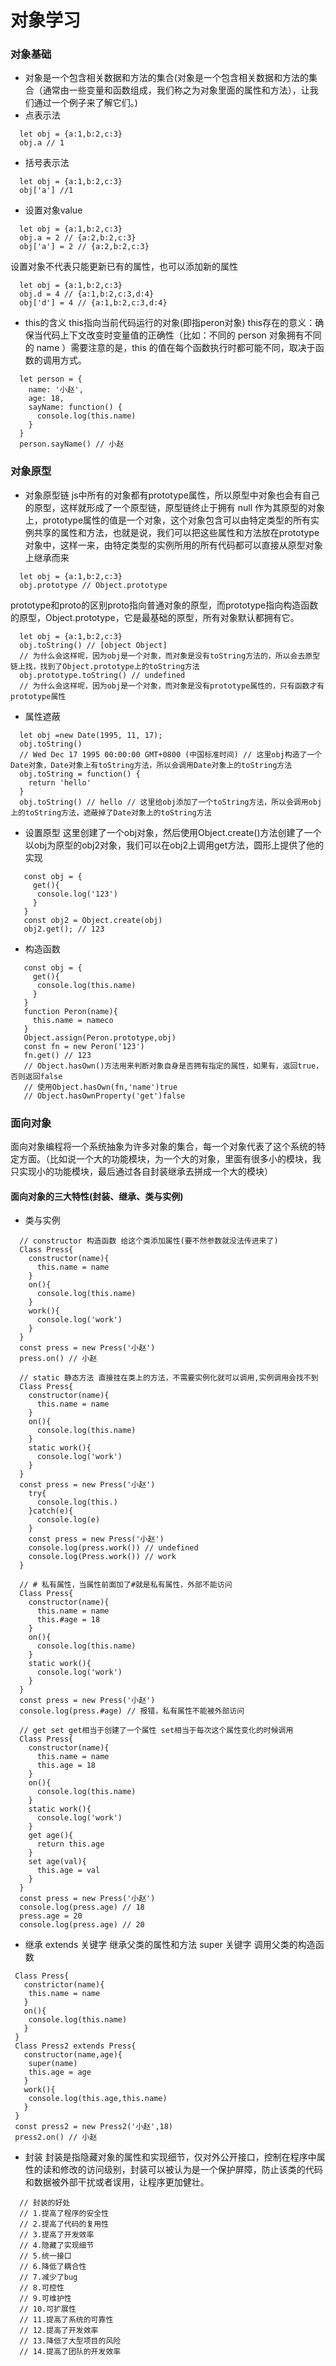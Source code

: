 # 对象学习
### 对象基础
- 对象是一个包含相关数据和方法的集合(对象是一个包含相关数据和方法的集合（通常由一些变量和函数组成，我们称之为对象里面的属性和方法），让我们通过一个例子来了解它们。)
- 点表示法
```
  let obj = {a:1,b:2,c:3}
  obj.a // 1
```
- 括号表示法
```
  let obj = {a:1,b:2,c:3}
  obj['a'] //1
```
- 设置对象value
```
  let obj = {a:1,b:2,c:3}
  obj.a = 2 // {a:2,b:2,c:3}
  obj['a'] = 2 // {a:2,b:2,c:3}
```
设置对象不代表只能更新已有的属性，也可以添加新的属性
```
  let obj = {a:1,b:2,c:3}
  obj.d = 4 // {a:1,b:2,c:3,d:4}
  obj['d'] = 4 // {a:1,b:2,c:3,d:4}
```
- this的含义
this指向当前代码运行的对象(即指peron对象)
this存在的意义：确保当代码上下文改变时变量值的正确性（比如：不同的 person 对象拥有不同的 name ）需要注意的是，this 的值在每个函数执行时都可能不同，取决于函数的调用方式。
```
  let person = {
    name: '小赵',
    age: 18,
    sayName: function() {
      console.log(this.name)
    }
  }
  person.sayName() // 小赵
```
### 对象原型
- 对象原型链
js中所有的对象都有prototype属性，所以原型中对象也会有自己的原型，这样就形成了一个原型链，原型链终止于拥有 null 作为其原型的对象上，prototype属性的值是一个对象，这个对象包含可以由特定类型的所有实例共享的属性和方法，也就是说，我们可以把这些属性和方法放在prototype对象中，这样一来，由特定类型的实例所用的所有代码都可以直接从原型对象上继承而来
```
  let obj = {a:1,b:2,c:3}
  obj.prototype // Object.prototype
```
prototype和proto的区别proto指向普通对象的原型，而prototype指向构造函数的原型，Object.prototype，它是最基础的原型，所有对象默认都拥有它。
```
  let obj = {a:1,b:2,c:3}
  obj.toString() // [object Object]
  // 为什么会这样呢，因为obj是一个对象，而对象是没有toString方法的，所以会去原型链上找，找到了Object.prototype上的toString方法
  obj.prototype.toString() // undefined
  // 为什么会这样呢，因为obj是一个对象，而对象是没有prototype属性的，只有函数才有prototype属性
```
- 属性遮蔽
```
  let obj =new Date(1995, 11, 17);
  obj.toString() 
  // Wed Dec 17 1995 00:00:00 GMT+0800 (中国标准时间) // 这里obj构造了一个Date对象，Date对象上有toString方法，所以会调用Date对象上的toString方法
  obj.toString = function() {
    return 'hello'
  }
  obj.toString() // hello // 这里给obj添加了一个toString方法，所以会调用obj上的toString方法，遮蔽掉了Date对象上的toString方法
```
- 设置原型
这里创建了一个obj对象，然后使用Object.create()方法创建了一个以obj为原型的obj2对象，我们可以在obj2上调用get方法，圆形上提供了他的实现
```
   const obj = {
     get(){
      console.log('123')
     }
   }
   const obj2 = Object.create(obj)
   obj2.get(); // 123
```
- 构造函数
```
   const obj = {
     get(){
      console.log(this.name)
     }
   }
   function Peron(name){
     this.name = nameco
   }
   Object.assign(Peron.prototype,obj)
   const fn = new Peron('123')
   fn.get() // 123
   // Object.hasOwn()方法用来判断对象自身是否拥有指定的属性，如果有，返回true，否则返回false
   // 使用Object.hasOwn(fn,'name')true
   // Object.hasOwnProperty('get')false
```
### 面向对象
面向对象编程将一个系统抽象为许多对象的集合，每一个对象代表了这个系统的特定方面。（比如说一个大的功能模块，为一个大的对象，里面有很多小的模块，我只实现小的功能模块，最后通过各自封装继承去拼成一个大的模块）
#### 面向对象的三大特性(封装、继承、类与实例)
- 类与实例
```
  // constructor 构造函数 给这个类添加属性(要不然参数就没法传进来了)
  Class Press{
    constructor(name){
      this.name = name
    }
    on(){
      console.log(this.name)
    }
    work(){
      console.log('work')
    }
  }
  const press = new Press('小赵')
  press.on() // 小赵

  // static 静态方法 直接挂在类上的方法，不需要实例化就可以调用,实例调用会找不到
  Class Press{
    constructor(name){
      this.name = name
    }
    on(){
      console.log(this.name)
    }
    static work(){
      console.log('work')
    }
  }
  const press = new Press('小赵')
    try{
      console.log(this.)
    }catch(e){
      console.log(e)
    }
    const press = new Press('小赵')
    console.log(press.work()) // undefined
    console.log(Press.work()) // work
  }

  // # 私有属性，当属性前面加了#就是私有属性，外部不能访问
  Class Press{
    constructor(name){
      this.name = name
      this.#age = 18
    }
    on(){
      console.log(this.name)
    }
    static work(){
      console.log('work')
    }
  }
  const press = new Press('小赵')
  console.log(press.#age) // 报错，私有属性不能被外部访问

  // get set get相当于创建了一个属性 set相当于每次这个属性变化的时候调用
  Class Press{
    constructor(name){
      this.name = name
      this.age = 18
    }
    on(){
      console.log(this.name)
    }
    static work(){
      console.log('work')
    }
    get age(){
      return this.age
    }
    set age(val){
      this.age = val
    }
  }
  const press = new Press('小赵')
  console.log(press.age) // 18
  press.age = 20
  console.log(press.age) // 20

```
- 继承
extends 关键字 继承父类的属性和方法
super 关键字 调用父类的构造函数
```
 Class Press{
   constrictor(name){
    this.name = name
   }
   on(){
    console.log(this.name)
   }
 }
 Class Press2 extends Press{
   constructor(name,age){
    super(name)
    this.age = age
   }
   work(){
    console.log(this.age,this.name)
   }
 }
 const press2 = new Press2('小赵',18)
 press2.on() // 小赵
```
- 封装
封装是指隐藏对象的属性和实现细节，仅对外公开接口，控制在程序中属性的读和修改的访问级别，封装可以被认为是一个保护屏障，防止该类的代码和数据被外部干扰或者误用，让程序更加健壮。
```
  // 封装的好处
  // 1.提高了程序的安全性
  // 2.提高了代码的复用性
  // 3.提高了开发效率
  // 4.隐藏了实现细节
  // 5.统一接口
  // 6.降低了耦合性
  // 7.减少了bug
  // 8.可控性
  // 9.可维护性
  // 10.可扩展性
  // 11.提高了系统的可靠性
  // 12.提高了开发效率
  // 13.降低了大型项目的风险
  // 14.提高了团队的开发效率












